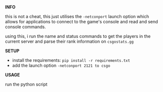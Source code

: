 **INFO**


this is not a cheat, this just utilises the `-netconport` launch option which allows for applications to connect to the game's console and read and send console commands.

using this, i run the name and status commands to get the players in the current server and parse their rank information on `csgostats.gg`

**SETUP**


- install the requirements: `pip install -r requirements.txt`
- add the launch option `-netconport 2121 to csgo`

**USAGE**

run the python script
